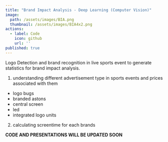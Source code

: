 ```yaml
---
title: "Brand Impact Analysis - Deep Learning (Computer Vision)"
image: 
  path: /assets/images/BIA.png
  thumbnail: /assets/images/BIA4x2.png
actions:
  - label: Code
    icon: github
    url: ''
published: true
---
```


Logo Detection and brand recognition in live sports event to generate statistics for brand impact analysis.

1. understanding different advertisement type in sports events and prices associated with them
  - logo bugs
  - branded astons
  - central screen
  - led
  - integrated logo units
2. calculating screentime for each brands

**CODE AND PRESENTATIONS WILL BE UPDATED SOON**
